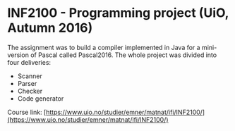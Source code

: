 # INF2100 - Programming project (UiO, Autumn 2016)

The assignment was to build a compiler implemented in Java for a mini-version of Pascal called Pascal2016. The whole project was divided into four deliveries:
- Scanner 
- Parser 
- Checker 
- Code generator

Course link: [https://www.uio.no/studier/emner/matnat/ifi/INF2100/](https://www.uio.no/studier/emner/matnat/ifi/INF2100/)